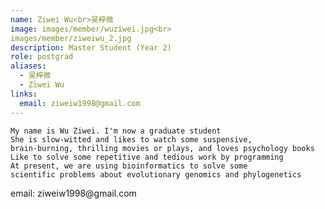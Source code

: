 ```yaml
---
name: Ziwei Wu<br>吴梓微
image: images/member/wuziwei.jpg<br>
images/member/ziweiwu_2.jpg
description: Master Student (Year 2)
role: postgrad
aliases:
  - 吴梓微
  - Ziwei Wu
links:
  email: ziweiw1998@gmail.com
---
```


    My name is Wu Ziwei. I'm now a graduate student    
    She is slow-witted and likes to watch some suspensive,    
    brain-burning, thrilling movies or plays, and loves psychology books    
    Like to solve some repetitive and tedious work by programming    
    At present, we are using bioinformatics to solve some    
    scientific problems about evolutionary genomics and phylogenetics    
<centre>
email: ziweiw1998@gmail.com
</centre>
